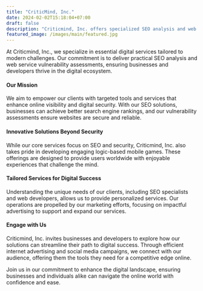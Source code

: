 ```yaml
---
title: "CriticMind, Inc."
date: 2024-02-02T15:18:04+07:00
draft: false
description: "Criticmind, Inc. offers specialized SEO analysis and web vulnerability assessments to enhance online visibility and security for businesses and developers. Discover our logic-based mobile games for engaging digital experiences."
featured_image: /images/main/featured.jpg
---
```


At Criticmind, Inc., we specialize in essential digital services tailored to modern challenges. Our commitment is to deliver practical SEO analysis and web service vulnerability assessments, ensuring businesses and developers thrive in the digital ecosystem.

#### Our Mission

We aim to empower our clients with targeted tools and services that enhance online visibility and digital security. With our SEO solutions, businesses can achieve better search engine rankings, and our vulnerability assessments ensure websites are secure and reliable.

#### Innovative Solutions Beyond Security

While our core services focus on SEO and security, Criticmind, Inc. also takes pride in developing engaging logic-based mobile games. These offerings are designed to provide users worldwide with enjoyable experiences that challenge the mind.

#### Tailored Services for Digital Success

Understanding the unique needs of our clients, including SEO specialists and web developers, allows us to provide personalized services. Our operations are propelled by our marketing efforts, focusing on impactful advertising to support and expand our services.

#### Engage with Us

Criticmind, Inc. invites businesses and developers to explore how our solutions can streamline their path to digital success. Through efficient internet advertising and social media campaigns, we connect with our audience, offering them the tools they need for a competitive edge online.

Join us in our commitment to enhance the digital landscape, ensuring businesses and individuals alike can navigate the online world with confidence and ease.
